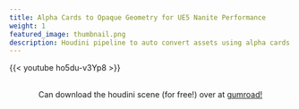 ```yaml
---
title: Alpha Cards to Opaque Geometry for UE5 Nanite Performance
weight: 1
featured_image: thumbnail.png
description: Houdini pipeline to auto convert assets using alpha cards into opaque geometry. This allows the materials to use Nanite's fixed function rendering path in UE5 for optimized performance in the Nanite VizBuffer.
---
```


{{< youtube ho5du-v3Yp8 >}}

<center style="white-space: pre-line">
Can download the houdini scene (for free!) over at <a class="link" href='https://quontyn.gumroad.com/l/ykymh'> gumroad!</a>
</center>